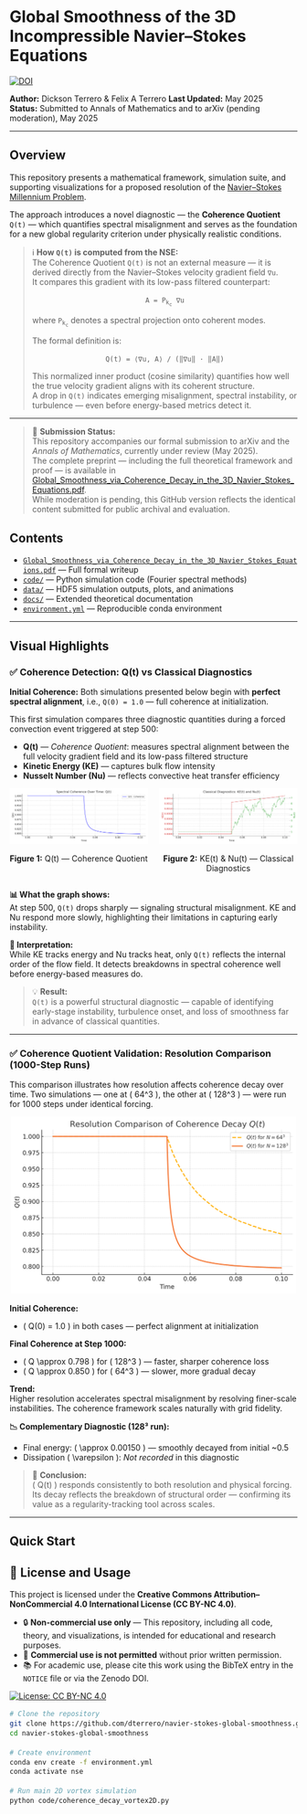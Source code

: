 # Global Smoothness of the 3D Incompressible Navier–Stokes Equations

[![DOI](https://zenodo.org/badge/DOI/10.5281/zenodo.15460288.svg)](https://doi.org/10.5281/zenodo.15460288)

**Author:** Dickson Terrero & Felix A Terrero
**Last Updated:** May 2025  
**Status:**  Submitted to Annals of Mathematics and to arXiv (pending moderation), May 2025

---

<h2>Overview</h2>

<p>This repository presents a mathematical framework, simulation suite, and supporting visualizations for a proposed resolution of the 
<a href="https://www.claymath.org/millennium-problems/navier%E2%80%93stokes-equation" target="_blank">Navier–Stokes Millennium Problem</a>.</p>

<p>The approach introduces a novel diagnostic — the <strong>Coherence Quotient</strong> <code>Q(t)</code> — which quantifies spectral misalignment and serves as the foundation for a new global regularity criterion under physically realistic conditions.</p>

<blockquote>
  <p>ℹ️ <strong>How <code>Q(t)</code> is computed from the NSE:</strong><br>
  The Coherence Quotient <code>Q(t)</code> is not an external measure — it is derived directly from the Navier–Stokes velocity gradient field <code>∇u</code>.<br>
  It compares this gradient with its low-pass filtered counterpart:</p>

  <p align="center"><code>A = P<sub>k<sub>c</sub></sub> ∇u</code></p>

  <p>where <code>P<sub>k<sub>c</sub></sub></code> denotes a spectral projection onto coherent modes.</p>

  <p>The formal definition is:</p>

  <p align="center"><code>Q(t) = ⟨∇u, A⟩ / (‖∇u‖ · ‖A‖)</code></p>

  <p>This normalized inner product (cosine similarity) quantifies how well the true velocity gradient aligns with its coherent structure.<br>
  A drop in <code>Q(t)</code> indicates emerging misalignment, spectral instability, or turbulence — even before energy-based metrics detect it.</p>
</blockquote>

<hr>

<blockquote>
  <p>📝 <strong>Submission Status:</strong><br>
  This repository accompanies our formal submission to arXiv and the <em>Annals of Mathematics</em>, currently under review (May 2025).<br>
  The complete preprint — including the full theoretical framework and proof — is available in 
  <a href="./docs/Global_Smoothness_via_Coherence_Decay_in_the_3D_Navier_Stokes_Equations.pdf">Global_Smoothness_via_Coherence_Decay_in_the_3D_Navier_Stokes_Equations.pdf</a>.<br>
  While moderation is pending, this GitHub version reflects the identical content submitted for public archival and evaluation.
  </p>
</blockquote>

## Contents

- [`Global_Smoothness_via_Coherence_Decay_in_the_3D_Navier_Stokes_Equations.pdf`](./Global_Smoothness_via_Coherence_Decay_in_the_3D_Navier_Stokes_Equations.pdf) — Full formal writeup
- [`code/`](./code) — Python simulation code (Fourier spectral methods)
- [`data/`](./data) — HDF5 simulation outputs, plots, and animations
- [`docs/`](./docs) — Extended theoretical documentation
- [`environment.yml`](./environment.yml) — Reproducible conda environment

---

## Visual Highlights

<h3>✅ Coherence Detection: Q(t) vs Classical Diagnostics</h3>

<p><strong>Initial Coherence:</strong> Both simulations presented below begin with <strong>perfect spectral alignment</strong>, i.e., 
<code>Q(0) = 1.0</code> — full coherence at initialization.</p>

<p>This first simulation compares three diagnostic quantities during a forced convection event triggered at step 500:</p>

<ul>
  <li><strong>Q(t)</strong> — <em>Coherence Quotient</em>: measures spectral alignment between the full velocity gradient field and its low-pass filtered structure</li>
  <li><strong>Kinetic Energy (KE)</strong> — captures bulk flow intensity</li>
  <li><strong>Nusselt Number (Nu)</strong> — reflects convective heat transfer efficiency</li>
</ul>


<div style="display: flex; justify-content: space-between; gap: 20px;">
  <div style="flex: 1; text-align: center;">
    <img src="assets/img/plot_q_t.png" alt="Q(t) Plot" width="100%">
    <p><strong>Figure 1:</strong> Q(t) — Coherence Quotient</p>
  </div>
  <div style="flex: 1; text-align: center;">
    <img src="assets/img/plot_ke_nu_t.png" alt="KE and Nu Plot" width="100%">
    <p><strong>Figure 2:</strong> KE(t) &amp; Nu(t) — Classical Diagnostics</p>
  </div>
</div>

<p><strong>📊 What the graph shows:</strong><br>
At step 500, <code>Q(t)</code> drops sharply — signaling structural misalignment. KE and Nu respond more slowly, highlighting their limitations in capturing early instability.</p>

<p><strong>🧠 Interpretation:</strong><br>
While KE tracks energy and Nu tracks heat, only <code>Q(t)</code> reflects the internal order of the flow field. It detects breakdowns in spectral coherence well before energy-based measures do.</p>

<blockquote>
  💡 <strong>Result:</strong><br>
  <code>Q(t)</code> is a powerful structural diagnostic — capable of identifying early-stage instability, turbulence onset, and loss of smoothness far in advance of classical quantities.
</blockquote>


---

### ✅ Coherence Quotient Validation: Resolution Comparison (1000-Step Runs)

This comparison illustrates how resolution affects coherence decay over time. Two simulations — one at \( 64^3 \), the other at \( 128^3 \) — were run for 1000 steps under identical forcing.

<p align="center">
  <img src="assets/img/resolution_comparison_of_coherence_decay_128_64.png" width="500"/>
</p>

**Initial Coherence:**  
- \( Q(0) = 1.0 \) in both cases — perfect alignment at initialization

**Final Coherence at Step 1000:**  
- \( Q \approx 0.798 \) for \( 128^3 \) — faster, sharper coherence loss  
- \( Q \approx 0.850 \) for \( 64^3 \) — slower, more gradual decay

**Trend:**  
Higher resolution accelerates spectral misalignment by resolving finer-scale instabilities. The coherence framework scales naturally with grid fidelity.

**📉 Complementary Diagnostic (128³ run):**  
- Final energy: \( \approx 0.00150 \) — smoothly decayed from initial ~0.5  
- Dissipation \( \varepsilon \): *Not recorded* in this diagnostic

> 🧠 **Conclusion:**  
> \( Q(t) \) responds consistently to both resolution and physical forcing. Its decay reflects the breakdown of structural order — confirming its value as a regularity-tracking tool across scales.

---

## Quick Start

## 📄 License and Usage

This project is licensed under the **Creative Commons Attribution–NonCommercial 4.0 International License (CC BY-NC 4.0)**.

- 🔒 **Non-commercial use only** — This repository, including all code, theory, and visualizations, is intended for educational and research purposes.
- 💼 **Commercial use is not permitted** without prior written permission.
- 📚 For academic use, please cite this work using the BibTeX entry in the `NOTICE` file or via the Zenodo DOI.

[![License: CC BY-NC 4.0](https://img.shields.io/badge/License-CC--BY--NC%204.0-blue.svg)](https://creativecommons.org/licenses/by-nc/4.0/)


```bash
# Clone the repository
git clone https://github.com/dterrero/navier-stokes-global-smoothness.git
cd navier-stokes-global-smoothness

# Create environment
conda env create -f environment.yml
conda activate nse

# Run main 2D vortex simulation
python code/coherence_decay_vortex2D.py
